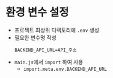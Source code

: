# 환경 변수 설정
- 프로젝트 최상위 디렉토리에 `.env` 생성
- 필요한 변수명 작성
  ```
  BACKEND_API_URL=API_주소
  ```
- `main.js`에서 `import` 하여 사용
  - `import.meta.env.BACKEND_API_URL`